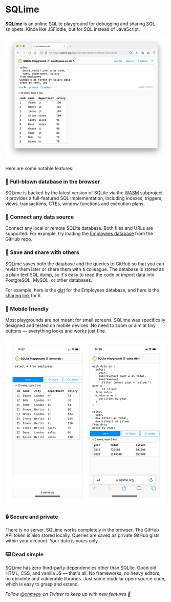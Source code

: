 # SQLime

**[SQLime](http://sqlime.org/)** is an online SQLite playground for debugging and sharing SQL snippets. Kinda like JSFiddle, but for SQL instead of JavaScript.

[![SQLime](./img/sqlime.jpg)](http://sqlime.org/)

Here are some notable features:

### 🔋 Full-blown database in the browser

SQLime is backed by the latest version of SQLite via the [WASM](https://sqlite.org/wasm) subproject. It provides a full-featured SQL implementation, including indexes, triggers, views, transactions, CTEs, window functions and execution plans.

### 🔌 Connect any data source

Connect any local or remote SQLite database. Both files and URLs are supported. For example, try loading the [Employees database](http://sqlime.org/#https://raw.githubusercontent.com/nalgeon/sqliter/main/employees.en.db) from the GitHub repo.

### 🔗 Save and share with others

SQLime saves both the database and the queries to GitHub so that you can revisit them later or share them with a colleague. The database is stored as a plain text SQL dump, so it's easy to read the code or import data into PostgreSQL, MySQL, or other databases.

For example, here is the [gist](https://gist.github.com/nalgeon/e012594111ce51f91590c4737e41a046) for the Employees database, and here is the [sharing link](https://sqlime.org/#gist:e012594111ce51f91590c4737e41a046) for it.

### 📱 Mobile friendly

Most playgrounds are not meant for small screens. SQLime was specifically designed and tested on mobile devices. No need to zoom or aim at tiny buttons — everything looks and works just fine.

![SQLime on mobile](./img/mobile.jpg)

### 🔒 Secure and private

There is no server. SQLime works completely in the browser. The GitHub API token is also stored locally. Queries are saved as private GitHub gists within your account. Your data is yours only.

### ⌨️ Dead simple

SQLime has zero third-party dependencies other than SQLite. Good old HTML, CSS, and vanilla JS — that's all. No frameworks, no heavy editors, no obsolete and vulnerable libraries. Just some modular open-source code, which is easy to grasp and extend.

_Follow [@ohmypy](https://twitter.com/ohmypy) on Twitter to keep up with new features 🚀_
